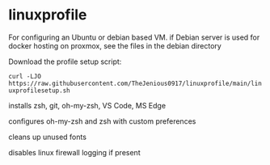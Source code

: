 # linuxprofile

For configuring an Ubuntu or debian based VM. if Debian server is used for docker hosting on proxmox, see the files in the debian directory

Download the profile setup script:

  `curl -LJO https://raw.githubusercontent.com/TheJenious0917/linuxprofile/main/linuxprofilesetup.sh`

installs zsh, git, oh-my-zsh, VS Code, MS Edge

configures oh-my-zsh and zsh with custom preferences

cleans up unused fonts

disables linux firewall logging if present
